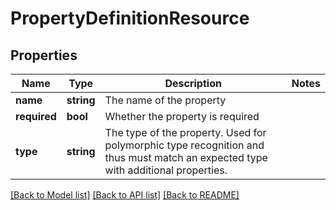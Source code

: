# PropertyDefinitionResource

## Properties
Name | Type | Description | Notes
------------ | ------------- | ------------- | -------------
**name** | **string** | The name of the property | 
**required** | **bool** | Whether the property is required | 
**type** | **string** | The type of the property. Used for polymorphic type recognition and thus must match an expected type with additional properties. | 

[[Back to Model list]](../README.md#documentation-for-models) [[Back to API list]](../README.md#documentation-for-api-endpoints) [[Back to README]](../README.md)


